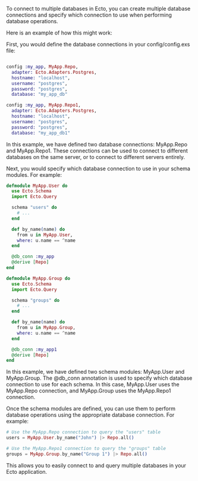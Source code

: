 To connect to multiple databases in Ecto, you can create multiple database connections and specify which connection to use when performing database operations.

Here is an example of how this might work:

First, you would define the database connections in your config/config.exs file:

```elixir

config :my_app, MyApp.Repo,
  adapter: Ecto.Adapters.Postgres,
  hostname: "localhost",
  username: "postgres",
  password: "postgres",
  database: "my_app_db"

config :my_app, MyApp.Repo1,
  adapter: Ecto.Adapters.Postgres,
  hostname: "localhost",
  username: "postgres",
  password: "postgres",
  database: "my_app_db1"
```

In this example, we have defined two database connections: MyApp.Repo and MyApp.Repo1. These connections can be used to connect to different databases on the same server, or to connect to different servers entirely.

Next, you would specify which database connection to use in your schema modules. For example:

```elixir
defmodule MyApp.User do
  use Ecto.Schema
  import Ecto.Query

  schema "users" do
    # ...
  end

  def by_name(name) do
    from u in MyApp.User,
    where: u.name == ^name
  end

  @db_conn :my_app
  @derive [Repo]
end

defmodule MyApp.Group do
  use Ecto.Schema
  import Ecto.Query

  schema "groups" do
    # ...
  end

  def by_name(name) do
    from u in MyApp.Group,
    where: u.name == ^name
  end

  @db_conn :my_app1
  @derive [Repo]
end
```

In this example, we have defined two schema modules: MyApp.User and MyApp.Group. The @db_conn annotation is used to specify which database connection to use for each schema. In this case, MyApp.User uses the MyApp.Repo connection, and MyApp.Group uses the MyApp.Repo1 connection.

Once the schema modules are defined, you can use them to perform database operations using the appropriate database connection. For example:

```elixir
# Use the MyApp.Repo connection to query the "users" table
users = MyApp.User.by_name("John") |> Repo.all()

# Use the MyApp.Repo1 connection to query the "groups" table
groups = MyApp.Group.by_name("Group 1") |> Repo.all()
```

This allows you to easily connect to and query multiple databases in your Ecto application.
